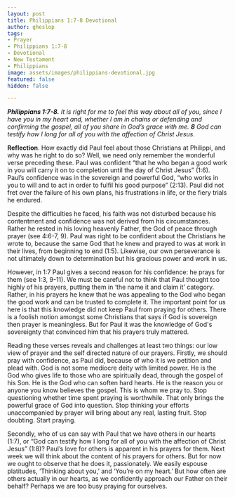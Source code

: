 ```yaml
---
layout: post
title: Philippians 1:7-8 Devotional
author: gheslop
tags:
- Prayer
- Philippians 1:7-8
- Devotional
- New Testament
- Philippians
image: assets/images/philippians-devotional.jpg
featured: false
hidden: false

---
```

**_Philippians 1:7-8._** _It is right for me to feel this way about all of you, since I have you in my heart and, whether I am in chains or defending and confirming the gospel, all of you share in God’s grace with me. **8** God can testify how I long for all of you with the affection of Christ Jesus._

**Reflection**. How exactly did Paul feel about those Christians at Philippi, and why was he right to do so? Well, we need only remember the wonderful verse preceding these. Paul was confident “that he who began a good work in you will carry it on to completion until the day of Christ Jesus” (1:6). Paul’s confidence was in the sovereign and powerful God, “who works in you to will and to act in order to fulfil his good purpose” (2:13). Paul did not fret over the failure of his own plans, his frustrations in life, or the fiery trials he endured.

Despite the difficulties he faced, his faith was not disturbed because his contentment and confidence was not derived from his circumstances. Rather he rested in his loving heavenly Father, the God of peace through prayer (see 4:6-7, 9). Paul was right to be confident about the Christians he wrote to, because the same God that he knew and prayed to was at work in their lives, from beginning to end (1:5). Likewise, our own perseverance is not ultimately down to determination but his gracious power and work in us.

However, in 1:7 Paul gives a second reason for his confidence: he prays for them (see 1:3, 9-11). We must be careful not to think that Paul thought too highly of his prayers, putting them in ‘the name it and claim it’ category. Rather, in his prayers he knew that he was appealing to the God who began the good work and can be trusted to complete it. The important point for us here is that this knowledge did not keep Paul from praying for others. There is a foolish notion amongst some Christians that says if God is sovereign then prayer is meaningless. But for Paul it was the knowledge of God's sovereignty that convinced him that his prayers truly mattered.

Reading these verses reveals and challenges at least two things: our low view of prayer and the self directed nature of our prayers. Firstly, we should pray with confidence, as Paul did, because of who it is we petition and plead with. God is not some mediocre deity with limited power. He is the God who gives life to those who are spiritually dead, through the gospel of his Son. He is the God who can soften hard hearts. He is the reason you or anyone you know believes the gospel. This is whom we pray to. Stop questioning whether time spent praying is worthwhile. That only brings the powerful grace of God into question. Stop thinking your efforts unaccompanied by prayer will bring about any real, lasting fruit. Stop doubting. Start praying.

Secondly, who of us can say with Paul that we have others in our hearts (1:7), or “God can testify how I long for all of you with the affection of Christ Jesus” (1:8)? Paul’s love for others is apparent in his prayers for them. Next week we will think about the content of his prayers for others. But for now we ought to observe that he does it, passionately. We easily espouse platitudes, ‘Thinking about you,’ and ‘You’re on my heart.’ But how often are others actually in our hearts, as we confidently approach our Father on their behalf? Perhaps we are too busy praying for ourselves.
